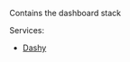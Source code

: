 Contains the dashboard stack

Services:

- [Dashy](https://github.com/Lissy93/dashy/blob/master/docker-compose.yml)
